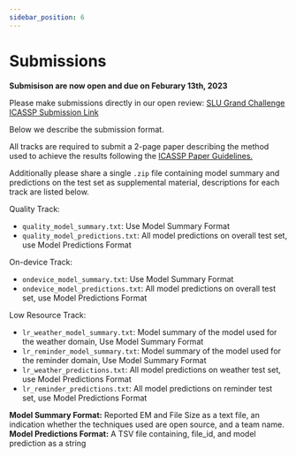 ```yaml
---
sidebar_position: 6
---
```


# Submissions

**Submisison are now open and due on Feburary 13th, 2023**

Please make submissions directly in our open review: [SLU Grand Challenge ICASSP Submission Link](https://openreview.net/group?id=ICASSP%2F2023%2FGrand_Challenge)

Below we describe the submission format.

All tracks are required to submit a 2-page paper describing the method used to achieve the results following the [ICASSP Paper Guidelines.](https://2023.ieeeicassp.org/paper-submission-guidelines/)

Additionally please share a single `.zip` file containing model summary and predictions on the test set as supplemental material, descriptions for each track are listed below.

Quality Track: 
* `quality_model_summary.txt`: Use Model Summary Format
* `quality_model_predictions.txt`: All model predictions on overall test set, use Model Predictions Format

On-device Track: 
* `ondevice_model_summary.txt`: Use Model Summary Format
* `ondevice_model_predictions.txt`: All model predictions on overall test set, use Model Predictions Format

Low Resource Track: 
* `lr_weather_model_summary.txt`: Model summary of the model used for the weather domain, Use Model Summary Format
* `lr_reminder_model_summary.txt`: Model summary of the model used for the reminder domain, Use Model Summary Format
* `lr_weather_predictions.txt`: All model predictions on weather test set, use Model Predictions Format
* `lr_reminder_predictions.txt`: All model predictions on reminder test set, use Model Predictions Format

**Model Summary Format:** Reported EM and File Size as a text file, an indication whether the techniques used are open source, and a team name.
**Model Predictions Format:** A TSV file containing, file_id, and model prediction as a string
